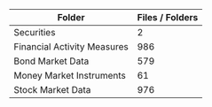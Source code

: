 | Folder                      |   Files / Folders |
|-----------------------------|-------------------|
| Securities                  |                 2 |
| Financial Activity Measures |               986 |
| Bond Market Data            |               579 |
| Money Market Instruments    |                61 |
| Stock Market Data           |               976 |